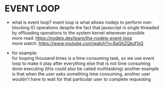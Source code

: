 # EVENT LOOP

- what is event loop?
  event loop is what allows nodejs
  to perform non-blocking IO
  operations despite the fact that
  javascript is single threaded
  by offloading operations to the system
  kernel whenever possible
  <br>
  more read:
  https://nodejs.dev/learn/the-nodejs-event-loop
  <br>
  more watch:
  https://www.youtube.com/watch?v=8aGhZQkoFbQ

- for example:
  <br>
  for looping thousand times is a time consuming task, so we use event loop to make it play after everything else that is not time consuming done executing
  (this could also be called multitasking)
  another example is that when the user asks something time consuming, another user wouldn't have to wait for that particular user to complete requesting
